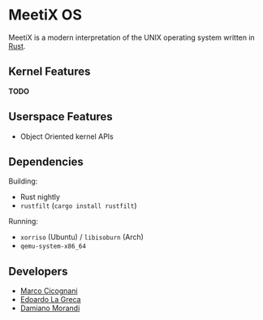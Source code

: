 # MeetiX OS
MeetiX is a modern interpretation of the UNIX operating system written in [Rust](https://www.rust-lang.org/).

## Kernel Features
**TODO**

## Userspace Features
* Object Oriented kernel APIs

## Dependencies
Building:
* Rust nightly
* `rustfilt` (`cargo install rustfilt`)

Running:
* `xorriso` (Ubuntu) / `libisoburn` (Arch)
* `qemu-system-x86_64`

## Developers
* [Marco Cicognani](https://github.com/MarcoCicognani)
* [Edoardo La Greca](https://github.com/EdoardoLaGreca)
* [Damiano Morandi](https://github.com/Mek101)